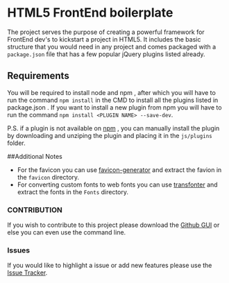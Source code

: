# HTML5 FrontEnd boilerplate

The project serves the purpose of creating a powerful framework for FrontEnd dev's to kickstart a project in HTML5. It includes the basic structure that you would need in any project and comes packaged with a ```package.json``` file that has a few popular jQuery plugins listed already.


## Requirements

You will be required to install node and npm , after which you will have to run the command ```npm install``` in the CMD to install all the plugins listed in package.json . If you want to install a new plugin from npm you will have to run the command ```npm install <PLUGIN NAME> --save-dev```.

P.S. if a plugin is not available on [npm](https://www.npmjs.com/) , you can manually install the plugin by downloading and unziping the plugin and placing it in the ```js/plugins``` folder.


##Additional Notes

* For the favicon you can use [favicon-generator](http://www.favicon-generator.org/) and extract the favion in the ```favicon``` directory.
* For converting custom fonts to web fonts you can use [transfonter](https://transfonter.org/) and extract the fonts in the ```Fonts``` directory.

### CONTRIBUTION

If you wish to contribute to this project please download the [Github GUI](https://desktop.github.com/) or else you can even use the command line.

### Issues

If you would like to highlight a issue or add new features please use the [Issue Tracker](https://github.com/gautamz07/boilerplate-FrontEnd-Dev/issues).

